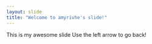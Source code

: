 ```yaml
---
layout: slide
title: "Welcome to amyrivhe's slide!"
---
```

This is my awesome slide
Use the left arrow to go back!